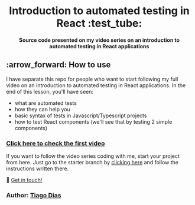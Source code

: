 <div align='center'>
  <h1>
    Introduction to automated testing in React :test_tube:
  </h1>
  
  <h4 align="center">
    Source code presented on my video series on an introduction to automated testing in React applications
  </h4>
 </div>

<h2 id="how-to-use" name="how-to-use">
  :arrow_forward: How to use
</h2>

I have separate this repo for people who want to start following my full video on an introduction to automated testing in React applications. In the end of this lesson, you'll have seen: 
  - what are automated tests
  - how they can help you
  - basic syntax of tests in Javascript/Typescript projects
  - how to test React components (we'll see that by testing 2 simple components)

### [Click here to check the first video](https://youtu.be/hm6RHlOBNcY)

If you want to follow the video series coding with me, start your project from here. Just go to the starter branch by [clicking here](https://github.com/TiagoDiass/introduction-react-testing/tree/starter)
and follow the instructions written there.

:wave: [Get in touch!](https://www.linkedin.com/in/tiagodiass)

### Author: [Tiago Dias](https://github.com/TiagoDiass)
